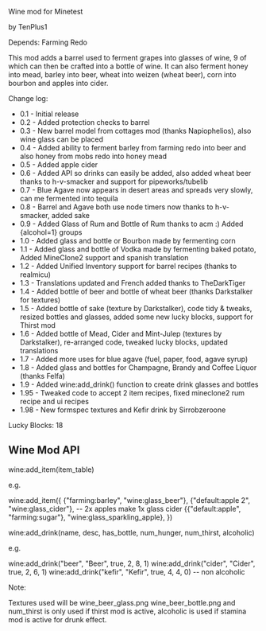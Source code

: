 Wine mod for Minetest

by TenPlus1

Depends: Farming Redo

This mod adds a barrel used to ferment grapes into glasses of wine, 9 of which can then be crafted into a bottle of wine.  It can also ferment honey into mead, barley into beer, wheat into weizen (wheat beer), corn into bourbon and apples into cider.

Change log:

- 0.1 - Initial release
- 0.2 - Added protection checks to barrel
- 0.3 - New barrel model from cottages mod (thanks Napiophelios), also wine glass can be placed
- 0.4 - Added ability to ferment barley from farming redo into beer and also honey from mobs redo into honey mead
- 0.5 - Added apple cider
- 0.6 - Added API so drinks can easily be added, also added wheat beer thanks to h-v-smacker and support for pipeworks/tubelib
- 0.7 - Blue Agave now appears in desert areas and spreads very slowly, can me fermented into tequila
- 0.8 - Barrel and Agave both use node timers now thanks to h-v-smacker, added sake
- 0.9 - Added Glass of Rum and Bottle of Rum thanks to acm :) Added {alcohol=1} groups
- 1.0 - Added glass and bottle or Bourbon made by fermenting corn
- 1.1 - Added glass and bottle of Vodka made by fermenting baked potato, Added MineClone2 support and spanish translation
- 1.2 - Added Unified Inventory support for barrel recipes (thanks to realmicu)
- 1.3 - Translations updated and French added thanks to TheDarkTiger
- 1.4 - Added bottle of beer and bottle of wheat beer (thanks Darkstalker for textures)
- 1.5 - Added bottle of sake (texture by Darkstalker), code tidy & tweaks, resized bottles and glasses, added some new lucky blocks, support for Thirst mod
- 1.6 - Added bottle of Mead, Cider and Mint-Julep (textures by Darkstalker),
re-arranged code, tweaked lucky blocks, updated translations
- 1.7 - Added more uses for blue agave (fuel, paper, food, agave syrup)
- 1.8 - Added glass and bottles for Champagne, Brandy and Coffee Liquor (thanks Felfa)
- 1.9 - Added wine:add_drink() function to create drink glasses and bottles
- 1.95 - Tweaked code to accept 2 item recipes, fixed mineclone2 rum recipe and ui recipes
- 1.98 - New formspec textures and Kefir drink by Sirrobzeroone

Lucky Blocks: 18


Wine Mod API
------------

wine:add_item(item_table)

e.g.

wine:add_item({
	{"farming:barley", "wine:glass_beer"},
	{"default:apple 2", "wine:glass_cider"}, -- 2x apples make 1x glass cider
	{{"default:apple", "farming:sugar"}, "wine:glass_sparkling_apple},
})


wine:add_drink(name, desc, has_bottle, num_hunger, num_thirst, alcoholic)

e.g.

wine:add_drink("beer", "Beer", true, 2, 8, 1)
wine:add_drink("cider", "Cider", true, 2, 6, 1)
wine:add_drink("kefir", "Kefir", true, 4, 4, 0) -- non alcoholic


Note:

Textures used will be wine_beer_glass.png wine_beer_bottle.png and num_thirst is only
used if thirst mod is active, alcoholic is used if stamina mod is active for drunk effect.
